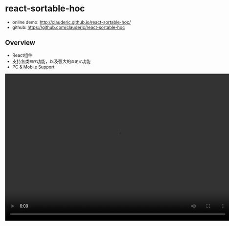 # react-sortable-hoc

* online demo: <http://clauderic.github.io/react-sortable-hoc/>
* github: <https://github.com/clauderic/react-sortable-hoc>


## Overview

* React组件
* 支持各类`排序`功能，以及强大的`自定义`功能
* PC & Mobile Support

<video width="736" height="480" controls><source src="./video/react-sortable-hoc.mp4"></video>
